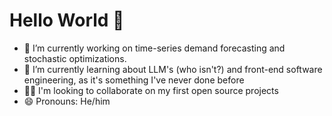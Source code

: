 # Hello World 👋

- 🔭 I’m currently working on time-series demand forecasting and stochastic optimizations.
- 🌱 I’m currently learning about LLM's (who isn't?) and front-end software engineering, as it's something I've never done before
- 👯‍♂️ I'm looking to collaborate on my first open source projects
- 😄 Pronouns: He/him

<!--
**RedDirtHenry/RedDirtHenry** is a ✨ _special_ ✨ repository because its `README.md` (this file) appears on your GitHub profile.

Here are some ideas to get you started:

- 🔭 I’m currently working on ...
- 🌱 I’m currently learning ...
- 👯 I’m looking to collaborate on ...
- 🤔 I’m looking for help with ...
- 💬 Ask me about ...
- 📫 How to reach me: ...
- 😄 Pronouns: ...
- ⚡ Fun fact: ...
-->
